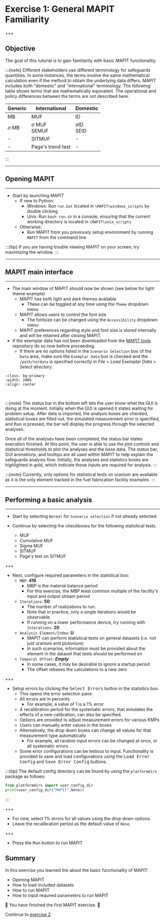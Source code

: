 # Exercise 1: General MAPIT Familiarity 

+++

## Objective 

The goal of this tutorial is to gain familiarity with basic MAPIT functionality.

:::{note}
Different stakeholders use different terminology for safeguards quantities. In some instances, the terms involve the same mathematical calculation even if the method to obtain the underlying data differs. MAPIT includes both "domestic" and "international" terminology. The following table shows terms that are mathematically equivalent. The operational and policy differences between the terms are not described here.

| Generic    | International | Domestic |
| -------- | ------- | ------- |
| MB |  MUF | ID |
| $\sigma$ MB | $\sigma$ MUF <br> SEMUF | $\sigma$ID <br> SEID |
|  - | SITMUF | - |
| - | Page's trend test | - |

:::

---

## Opening MAPIT 

---

* Start by launching MAPIT
  * If new to Python:
    * Windows: Run `run.bat` located in `\MAPIT\windows_scripts` by double clicking
    * Unix: Run `bash run.sh` in a console, ensuring that the current working directory is located in `\MAPIT\unix_scripts`
  * Otherwise:
    * Run MAPIT from you previously setup environment by running `MAPIT` from the command line.

:::{tip}
If you are having trouble viewing MAPIT on your screen, try maximizing the window. 
:::

---

## MAPIT main interface

---



* The main window of MAPIT should now be shown (see below for light theme example)
  *   MAPIT has both light and dark themes available
      *   These can be toggled at any time using the `Theme` dropdown menu
  *   MAPIT allows users to control the font size
      *   The fontsize can be changed using the `Accessibility` dropdown menu 
  * MAPIT preferences regarding style and font size is stored internally and will be retained after closing MAPIT.
* If the exemplar data has not been downloaded from the [MAPIT tools](https://github.com/sandialabs/MAPIT-tools) repository do so now before proceeding.
  * If there are no options listed in the `Scenario Selection` box of the `Data` area, make sure the `Exemplar Data` box is checked and the `/path/to/data` is specified correctly in *File* > *Load Exemplar Data* > *Select directory*.

```{image} ./assets/scenescreenshots/MAPITmain2.png
:class: bg-primary
:width: 100%
:align: center
```

<br>

:::{note}
The status bar in the bottom left lets the user know what the GUI is doing at the moment. Initially when the GUI is opened it states waiting for problem setup. After data is imported, the analysis boxes are checked, statistical boxes are filled out, the simulated measurement error is specified, and <kbd>Run</kbd> is pressed, the bar will display the progress through the selected analyses. 

Once all of the analyses have been completed, the status bar states execution finished. At this point, the user is able to use the plot controls and statistical thresholds to plot the analyses and the base data.  The status bar, GUI animations, and tooltips are all used within MAPIT to help explain the safeguards analysis flow. Initially, the analyses and statistics boxes are highlighted in gold, which indicate those inputs are required for analysis.
:::

:::{note}
Currently, only options for statistical tests on uranium are available as it is the only element tracked in the fuel fabrication facility examples.
:::

---

## Performing a basic analysis

---

* Start by selecting `Normal` for `Scenario selection` if not already selected. 


* Continue by selecting the checkboxes for the following statistical tests.
  * MUF
  * Cumulative MUF
  * Sigma MUF
  * SITMUF
  * Page's test on SITMUF

+++

* Next, configure required parameters in the statistical box:
  * `MBP`: **416**
    * MBP is the material balance period
    * For this exercise, the MBP least common multiple of the facility's input and output stream period
  * `Iterations`: **50**
    * The number of realizations to run.
    * Note that in practice, only a single iterations would be observable.
    * If running on a lower performance device, try running with `Interations`: **20**
  * `Analysis Element/Index`: **U**
    * MAPIT can perform statistical tests on general datasets (i.e. not just uranium and plutonium)
    * In such scenarios, information must be provided about the element in the dataset that tests should be performed on
  * `Temporal Offset`: ***Empty***
    * In some cases, it may be desirable to ignore a startup period
    * The offset rebases the calculations to a new zero

+++

* Setup errors by clicking the <kbd>Select Errors</kbd> button in the statistics box.
  * This opens the error selection pane
  * All errors are in percents
    * For example, a value of 1 is a 1% error
  * A recalibration period for the systematic errors, that simulates the effects of a new calibration, can also be specified.
  * Options are provided to adjust measurement errors for various KMPs
  * Users can manually enter values in the boxes
  * Alternatively, the drop down boxes can change all values for that measurement type automatically
    * For example, all random input errors can be changed at once, or all systematic errors
  * Some error configurations can be tedious to input. Functionality is provided to save and load configurations using the <kbd>Load Error Config</kbd> and <kbd>Save Error Config</kbd> buttons.

:::{tip}
The default config directory can be found by using the `platformdirs` package as follows:
```python
from platformdirs import user_config_dir
print(user_config_dir("MAPIT",None))
```
:::


+++

* For now, select 1% errors for all values using the drop down options.
* Leave the recalibration period as the default value of `None`.

+++



* Press the <kbd>Run</kbd> button to run MAPIT



## Summary

In this exercise you learned the about the basic functionality of MAPIT:
- Opening MAPIT
- How to load included datasets
- How to run MAPIT
- How to input required parameters to run MAPIT



🎉 You have finished the first MAPIT exercise. 🎉

Continue to [exercise 2](exercise2.md).
